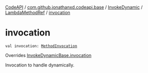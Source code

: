 [CodeAPI](../../../index.md) / [com.github.jonathanxd.codeapi.base](../../index.md) / [InvokeDynamic](../index.md) / [LambdaMethodRef](index.md) / [invocation](.)

# invocation

`val invocation: `[`MethodInvocation`](../../-method-invocation/index.md)

Overrides [InvokeDynamicBase.invocation](../../-invoke-dynamic-base/invocation.md)

Invocation to handle dynamically.

